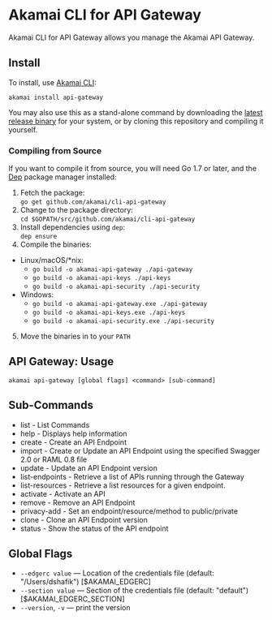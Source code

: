 # Akamai CLI for API Gateway

Akamai CLI for API Gateway allows you manage the Akamai API Gateway.

## Install

To install, use [Akamai CLI](https://github.com/akamai/cli):

```
akamai install api-gateway
```

You may also use this as a stand-alone command by downloading the
[latest release binary](https://github.com/akamai/cli-api-gateway/releases)
for your system, or by cloning this repository and compiling it yourself.

### Compiling from Source

If you want to compile it from source, you will need Go 1.7 or later, and the [Dep](https://golang.github.io/dep/) package manager installed:

1. Fetch the package:  
  `go get github.com/akamai/cli-api-gateway`
2. Change to the package directory:  
  `cd $GOPATH/src/github.com/akamai/cli-api-gateway`
3. Install dependencies using `dep`:  
  `dep ensure`
4. Compile the binaries:  
  - Linux/macOS/*nix: 
    - `go build -o akamai-api-gateway ./api-gateway`
    - `go build -o akamai-api-keys ./api-keys`
    - `go build -o akamai-api-security ./api-security`
  - Windows: 
    - `go build -o akamai-api-gateway.exe ./api-gateway`
    - `go build -o akamai-api-keys.exe ./api-keys`
    - `go build -o akamai-api-security.exe ./api-security`
5. Move the binaries in to your `PATH`

## API Gateway: Usage

```
akamai api-gateway [global flags] <command> [sub-command]
```

## Sub-Commands
- list - List Commands
- help - Displays help information
- create - Create an API Endpoint
- import - Create or Update an API Endpoint using the specified Swagger 2.0 or RAML 0.8 file
- update - Update an API Endpoint version
- list-endpoints - Retrieve a list of APIs running through the Gateway
- list-resources - Retrieve a list resources for a given endpoint.
- activate - Activate an API
- remove - Remove an API Endpoint
- privacy-add - Set an endpoint/resource/method to public/private
- clone - Clone an API Endpoint version
- status - Show the status of the API endpoint

## Global Flags
- `--edgerc value` — Location of the credentials file (default: "/Users/dshafik") [$AKAMAI_EDGERC]
- `--section value` — Section of the credentials file (default: "default") [$AKAMAI_EDGERC_SECTION]
- `--version`, `-v` — print the version

